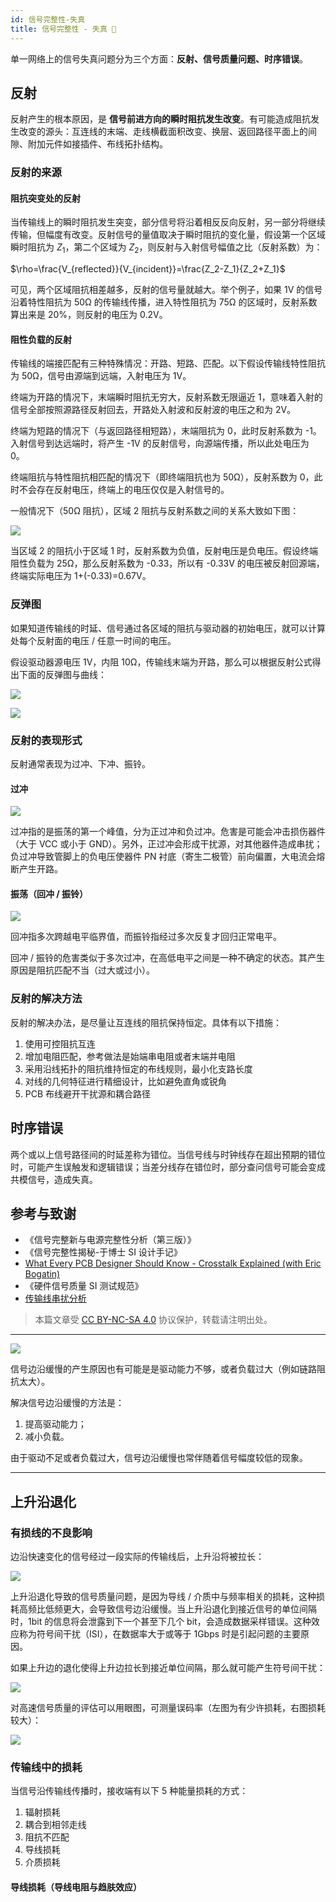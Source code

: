 ```yaml
---
id: 信号完整性-失真
title: 信号完整性 - 失真 🚧
---
```


单一网络上的信号失真问题分为三个方面：**反射、信号质量问题、时序错误**。

## 反射

反射产生的根本原因，是 **信号前进方向的瞬时阻抗发生改变**。有可能造成阻抗发生改变的源头：互连线的末端、走线横截面积改变、换层、返回路径平面上的间隙、附加元件如接插件、布线拓扑结构。

### 反射的来源

#### 阻抗突变处的反射

当传输线上的瞬时阻抗发生突变，部分信号将沿着相反反向反射，另一部分将继续传输，但幅度有改变。反射信号的量值取决于瞬时阻抗的变化量，假设第一个区域瞬时阻抗为 $Z_1$，第二个区域为 $Z_2$，则反射与入射信号幅值之比（反射系数）为：

$\rho=\frac{V_{reflected}}{V_{incident}}=\frac{Z_2-Z_1}{Z_2+Z_1}$

可见，两个区域阻抗相差越多，反射的信号量就越大。举个例子，如果 1V 的信号沿着特性阻抗为 50Ω 的传输线传播，进入特性阻抗为 75Ω 的区域时，反射系数算出来是 20%，则反射的电压为 0.2V。

#### 阻性负载的反射

传输线的端接匹配有三种特殊情况：开路、短路、匹配。以下假设传输线特性阻抗为 50Ω，信号由源端到远端，入射电压为 1V。

终端为开路的情况下，末端瞬时阻抗无穷大，反射系数无限逼近 1，意味着入射的信号全部按照源路径反射回去，开路处入射波和反射波的电压之和为 2V。

终端为短路的情况下（与返回路径相短路），末端阻抗为 0，此时反射系数为 -1。入射信号到达远端时，将产生 -1V 的反射信号，向源端传播，所以此处电压为 0。

终端阻抗与特性阻抗相匹配的情况下（即终端阻抗也为 50Ω），反射系数为 0，此时不会存在反射电压，终端上的电压仅仅是入射信号的。

一般情况下（50Ω 阻抗），区域 2 阻抗与反射系数之间的关系大致如下图：

![](https://wiki-media-1253965369.cos.ap-guangzhou.myqcloud.com/img/20221210182554.png)

当区域 2 的阻抗小于区域 1 时，反射系数为负值，反射电压是负电压。假设终端阻性负载为 25Ω，那么反射系数为 -0.33，所以有 -0.33V 的电压被反射回源端，终端实际电压为 1+(-0.33)=0.67V。

### 反弹图

如果知道传输线的时延、信号通过各区域的阻抗与驱动器的初始电压，就可以计算处每个反射面的电压 / 任意一时间的电压。

假设驱动器源电压 1V，内阻 10Ω，传输线末端为开路，那么可以根据反射公式得出下面的反弹图与曲线：

![](https://wiki-media-1253965369.cos.ap-guangzhou.myqcloud.com/img/20221210182654.png)

![](https://wiki-media-1253965369.cos.ap-guangzhou.myqcloud.com/img/20221210182717.png)

### 反射的表现形式

反射通常表现为过冲、下冲、振铃。

#### 过冲

![](https://wiki-media-1253965369.cos.ap-guangzhou.myqcloud.com/img/20211220091443.png)

过冲指的是振荡的第一个峰值，分为正过冲和负过冲。危害是可能会冲击损伤器件（大于 VCC 或小于 GND）。另外，正过冲会形成干扰源，对其他器件造成串扰；负过冲导致管脚上的负电压使器件 PN 衬底（寄生二极管）前向偏置，大电流会熔断产生开路。

#### 振荡（回冲 / 振铃）

![](https://wiki-media-1253965369.cos.ap-guangzhou.myqcloud.com/img/20211220094236.png)

回冲指多次跨越电平临界值，而振铃指经过多次反复才回归正常电平。

回冲 / 振铃的危害类似于多次过冲，在高低电平之间是一种不确定的状态。其产生原因是阻抗匹配不当（过大或过小）。

### 反射的解决方法

反射的解决办法，是尽量让互连线的阻抗保持恒定。具体有以下措施：

1. 使用可控阻抗互连
2. 增加电阻匹配，参考做法是始端串电阻或者末端并电阻
3. 采用沿线拓扑的阻抗维持恒定的布线规则，最小化支路长度
4. 对线的几何特征进行精细设计，比如避免直角或锐角
5. PCB 布线避开干扰源和耦合路径

## 时序错误

两个或以上信号路径间的时延差称为错位。当信号线与时钟线存在超出预期的错位时，可能产生误触发和逻辑错误；当差分线存在错位时，部分查问信号可能会变成共模信号，造成失真。

## 参考与致谢

- 《信号完整新与电源完整性分析（第三版）》
- 《信号完整性揭秘-于博士 SI 设计手记》
- [What Every PCB Designer Should Know - Crosstalk Explained (with Eric Bogatin)](https://www.youtube.com/watch?v=EF7SxgcDfCo)
- 《硬件信号质量 SI 测试规范》
- [传输线串扰分析](https://blog.csdn.net/weixin_40877615/article/details/95329866)

> 本篇文章受 [CC BY-NC-SA 4.0](https://creativecommons.org/licenses/by/4.0/deed.zh) 协议保护，转载请注明出处。

---

![](https://wiki-media-1253965369.cos.ap-guangzhou.myqcloud.com/img/20211220093258.png)

信号边沿缓慢的产生原因也有可能是是驱动能力不够，或者负载过大（例如链路阻抗太大）。

解决信号边沿缓慢的方法是：

1. 提高驱动能力；
2. 减小负载。

由于驱动不足或者负载过大，信号边沿缓慢也常伴随着信号幅度较低的现象。

---

## 上升沿退化

### 有损线的不良影响

边沿快速变化的信号经过一段实际的传输线后，上升沿将被拉长：

![](https://wiki-media-1253965369.cos.ap-guangzhou.myqcloud.com/img/20220105174702.png)

上升沿退化导致的信号质量问题，是因为导线 / 介质中与频率相关的损耗，这种损耗高频比低频更大，会导致信号边沿缓慢。当上升沿退化到接近信号的单位间隔时，1bit 的信息将会泄露到下一个甚至下几个 bit，会造成数据采样错误。这种效应称为符号间干扰（ISI），在数据率大于或等于 1Gbps 时是引起问题的主要原因。

如果上升边的退化使得上升边拉长到接近单位间隔，那么就可能产生符号间干扰：

![](https://wiki-media-1253965369.cos.ap-guangzhou.myqcloud.com/img/20220110093600.png)

对高速信号质量的评估可以用眼图，可测量误码率（左图为有少许损耗，右图损耗较大）：

![](https://wiki-media-1253965369.cos.ap-guangzhou.myqcloud.com/img/20220110104943.png)

### 传输线中的损耗

当信号沿传输线传播时，接收端有以下 5 种能量损耗的方式：

1. 辐射损耗
2. 耦合到相邻走线
3. 阻抗不匹配
4. 导线损耗
5. 介质损耗

#### 导线损耗（导线电阻与趋肤效应）
